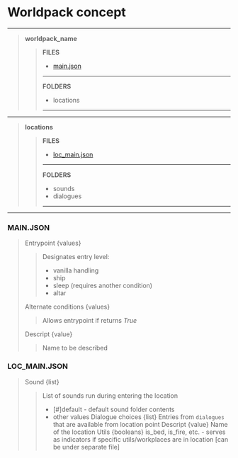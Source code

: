 # Worldpack concept

---

> **worldpack_name**
> > **FILES**
> > - [main.json](concept.md#mainjson)
> > ---
> > **FOLDERS**
> > - locations
> > ---

---

> **locations**
> > **FILES**
> > - [loc_main.json](concept.md#loc_mainjson)
> > ---
> > **FOLDERS**
> > - sounds
> > - dialogues
> > ---

---

### MAIN.JSON
> Entrypoint {values}
> > Designates entry level:
> > - vanilla handling
> > - ship
> > - sleep (requires another condition)
> > - altar
> >
> Alternate conditions {values}
> > Allows entrypoint if returns *True*
> >
> Descript {value}
> > Name to be described

### LOC_MAIN.JSON
> Sound {list}
> > List of sounds run during entering the location
> > - [#]default - default sound folder contents
> > - other values
> Dialogue choices {list}
> > Entries from `dialogues` that are available from location point
> Descript {value}
> > Name of the location
> Utils {booleans}
> > is_bed, is_fire, etc. - serves as indicators if specific utils/workplaces are in location
> > [can be under separate file]
